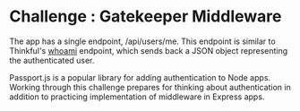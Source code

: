 # Challenge : Gatekeeper Middleware

The app has a single endpoint, /api/users/me. This endpoint is similar to Thinkful's [whoami](accounts.thinkful.com/admin/whoami) endpoint, which sends back a JSON object representing the authenticated user. 

Passport.js is a popular library for adding authentication to Node apps. Working through this challenge prepares for thinking about authentication in addition to practicing implementation of middleware in Express apps.